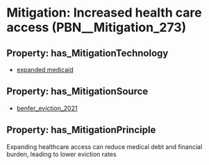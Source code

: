 # Mitigation: __Increased health care access__ (PBN__Mitigation_273)

## Property: has_MitigationTechnology

* [expanded medicaid](../Technology/PBN__Technology_3103)

## Property: has_MitigationSource

* [benfer_eviction_2021](../Article/PBN__Article_43)

## Property: has_MitigationPrinciple

Expanding healthcare access can reduce medical debt and financial burden, leading to lower eviction rates

